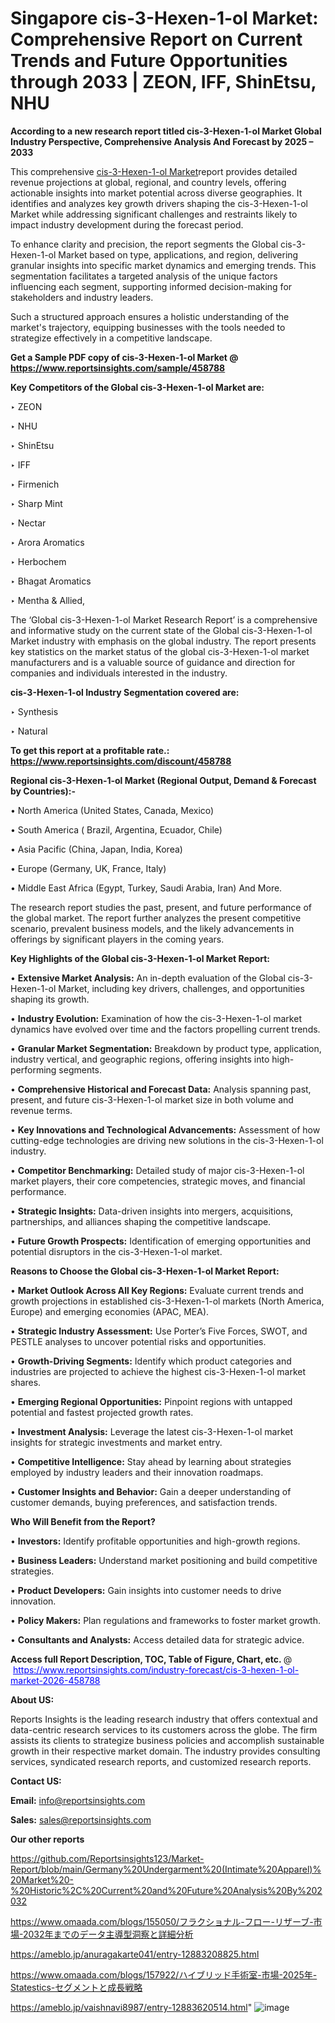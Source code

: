 # Singapore cis-3-Hexen-1-ol Market: Comprehensive Report on Current Trends and Future Opportunities through 2033 | ZEON, IFF, ShinEtsu, NHU

<strong>According to a new research report titled cis-3-Hexen-1-ol Market Global Industry Perspective, Comprehensive Analysis And Forecast by 2025 – 2033</strong>

This comprehensive <a href=https://www.reportsinsights.com/sample/458788>cis-3-Hexen-1-ol Market</a>report provides detailed revenue projections at global, regional, and country levels, offering actionable insights into market potential across diverse geographies. It identifies and analyzes key growth drivers shaping the cis-3-Hexen-1-ol Market while addressing significant challenges and restraints likely to impact industry development during the forecast period.

To enhance clarity and precision, the report segments the Global cis-3-Hexen-1-ol Market based on type, applications, and region, delivering granular insights into specific market dynamics and emerging trends. This segmentation facilitates a targeted analysis of the unique factors influencing each segment, supporting informed decision-making for stakeholders and industry leaders.

Such a structured approach ensures a holistic understanding of the market's trajectory, equipping businesses with the tools needed to strategize effectively in a competitive landscape.

<strong>Get a Sample PDF copy of cis-3-Hexen-1-ol Market </strong><strong>@<a href=https://www.reportsinsights.com/sample/458788 style=color:#0000ff;> https://www.reportsinsights.com/sample/458788</a></strong></font>

<strong>Key Competitors of the Global cis-3-Hexen-1-ol Market are:</strong>

‣ ZEON

‣ NHU

‣ ShinEtsu

‣ IFF

‣ Firmenich

‣ Sharp Mint

‣ Nectar

‣ Arora Aromatics

‣ Herbochem

‣ Bhagat Aromatics

‣ Mentha & Allied,

The ‘Global cis-3-Hexen-1-ol Market Research Report’ is a comprehensive and informative study on the current state of the Global cis-3-Hexen-1-ol Market industry with emphasis on the global industry. The report presents key statistics on the market status of the global cis-3-Hexen-1-ol market manufacturers and is a valuable source of guidance and direction for companies and individuals interested in the industry.

<strong>cis-3-Hexen-1-ol Industry Segmentation covered are:</strong>

‣ Synthesis

‣ Natural

<strong>To get this report at a profitable rate.: <a href=https://www.reportsinsights.com/discount/458788 style=color:#0000ff;>https://www.reportsinsights.com/discount/458788</a></strong></font>

<strong>Regional cis-3-Hexen-1-ol Market (Regional Output, Demand &amp; Forecast by Countries):-</strong>

• North America (United States, Canada, Mexico)

• South America ( Brazil, Argentina, Ecuador, Chile)

• Asia Pacific (China, Japan, India, Korea)

• Europe (Germany, UK, France, Italy)

• Middle East Africa (Egypt, Turkey, Saudi Arabia, Iran) And More.

The research report studies the past, present, and future performance of the global market. The report further analyzes the present competitive scenario, prevalent business models, and the likely advancements in offerings by significant players in the coming years.

<strong>Key Highlights of the Global cis-3-Hexen-1-ol Market Report:</strong>

• <strong>Extensive Market Analysis:</strong> An in-depth evaluation of the Global cis-3-Hexen-1-ol Market, including key drivers, challenges, and opportunities shaping its growth.

• <strong>Industry Evolution:</strong> Examination of how the cis-3-Hexen-1-ol market dynamics have evolved over time and the factors propelling current trends.

• <strong>Granular Market Segmentation:</strong> Breakdown by product type, application, industry vertical, and geographic regions, offering insights into high-performing segments.

• <strong>Comprehensive Historical and Forecast Data:</strong> Analysis spanning past, present, and future cis-3-Hexen-1-ol market size in both volume and revenue terms.

• <strong>Key Innovations and Technological Advancements:</strong> Assessment of how cutting-edge technologies are driving new solutions in the cis-3-Hexen-1-ol industry.

• <strong>Competitor Benchmarking:</strong> Detailed study of major cis-3-Hexen-1-ol market players, their core competencies, strategic moves, and financial performance.

• <strong>Strategic Insights:</strong> Data-driven insights into mergers, acquisitions, partnerships, and alliances shaping the competitive landscape.

• <strong>Future Growth Prospects:</strong> Identification of emerging opportunities and potential disruptors in the cis-3-Hexen-1-ol market.

<strong>Reasons to Choose the Global cis-3-Hexen-1-ol Market Report:</strong>

• <strong>Market Outlook Across All Key Regions:</strong> Evaluate current trends and growth projections in established cis-3-Hexen-1-ol markets (North America, Europe) and emerging economies (APAC, MEA).

• <strong>Strategic Industry Assessment:</strong> Use Porter’s Five Forces, SWOT, and PESTLE analyses to uncover potential risks and opportunities.

• <strong>Growth-Driving Segments:</strong> Identify which product categories and industries are projected to achieve the highest cis-3-Hexen-1-ol market shares.

• <strong>Emerging Regional Opportunities:</strong> Pinpoint regions with untapped potential and fastest projected growth rates.

• <strong>Investment Analysis:</strong> Leverage the latest cis-3-Hexen-1-ol market insights for strategic investments and market entry.

• <strong>Competitive Intelligence:</strong> Stay ahead by learning about strategies employed by industry leaders and their innovation roadmaps.

• <strong>Customer Insights and Behavior:</strong> Gain a deeper understanding of customer demands, buying preferences, and satisfaction trends.

<strong>Who Will Benefit from the Report?</strong>

• <strong>Investors:</strong> Identify profitable opportunities and high-growth regions.

• <strong>Business Leaders:</strong> Understand market positioning and build competitive strategies.

• <strong>Product Developers:</strong> Gain insights into customer needs to drive innovation.

• <strong>Policy Makers:</strong> Plan regulations and frameworks to foster market growth.

• <strong>Consultants and Analysts:</strong> Access detailed data for strategic advice.
</ul>
<strong>Access full Report Description, TOC, Table of Figure, Chart, etc. </strong>@  <a href=https://www.reportsinsights.com/industry-forecast/cis-3-hexen-1-ol-market-2026-458788 style=color:#0000ff;>https://www.reportsinsights.com/industry-forecast/cis-3-hexen-1-ol-market-2026-458788</a></font>

<strong><strong>About US</strong>:</strong>

Reports Insights is the leading research industry that offers contextual and data-centric research services to its customers across the globe. The firm assists its clients to strategize business policies and accomplish sustainable growth in their respective market domain. The industry provides consulting services, syndicated research reports, and customized research reports.

<strong>Contact US:</strong>

<p class=""""><b>Email:</b> <a href=mailto:info@reportsinsights.com>info@reportsinsights.com</a></p>
<p class=""""><b>Sales:</b> <a href=mailto:sales@reportsinsights.com>sales@reportsinsights.com</a></p>

<strong>Our other reports</strong>

<a href=https://github.com/Reportsinsights123/Market-Report/blob/main/Germany%20Undergarment%20(Intimate%20Apparel)%20Market%20-%20Historic%2C%20Current%20and%20Future%20Analysis%20By%202032>https://github.com/Reportsinsights123/Market-Report/blob/main/Germany%20Undergarment%20(Intimate%20Apparel)%20Market%20-%20Historic%2C%20Current%20and%20Future%20Analysis%20By%202032</a>

<a href=https://www.omaada.com/blogs/155050/フラクショナル-フロー-リザーブ-市場-2032年までのデータ主導型洞察と詳細分析>https://www.omaada.com/blogs/155050/フラクショナル-フロー-リザーブ-市場-2032年までのデータ主導型洞察と詳細分析</a>

<a href=https://ameblo.jp/anuragakarte041/entry-12883208825.html>https://ameblo.jp/anuragakarte041/entry-12883208825.html</a>

<a href=https://www.omaada.com/blogs/157922/ハイブリッド手術室-市場-2025年-Statestics-セグメントと成長戦略>https://www.omaada.com/blogs/157922/ハイブリッド手術室-市場-2025年-Statestics-セグメントと成長戦略</a>

<a href=https://ameblo.jp/vaishnavi8987/entry-12883620514.html>https://ameblo.jp/vaishnavi8987/entry-12883620514.html</a>"
![image](https://github.com/user-attachments/assets/4ed4a74a-923f-42d4-ba5e-11003c86f254)
